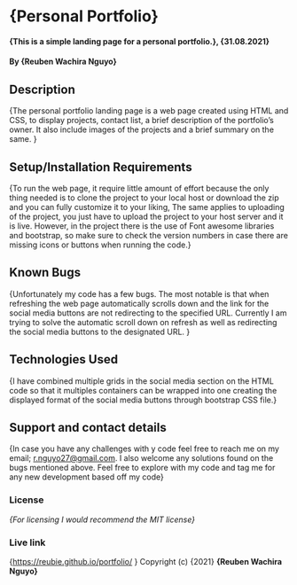 # {Personal Portfolio}
#### {This is a simple landing page for a personal portfolio.}, {31.08.2021}
#### By **{Reuben Wachira Nguyo}**
## Description
{The personal portfolio landing page is a web page created using HTML and CSS, to display projects, contact list, a brief description of the portfolio’s owner. It also include images of the projects and a brief summary on the same. }
## Setup/Installation Requirements
{To run the web page, it require little amount of effort because the only thing needed is to clone the project to your local host or download the zip and you can fully customize it to your liking, The same applies to uploading of the project, you just have to upload the project to your host server and it is live. However, in the project there is the use of Font awesome libraries and bootstrap, so make sure to check the version numbers in case there are missing icons or buttons when running the code.}
## Known Bugs
{Unfortunately my code has a few bugs. The most notable is that when refreshing the web page automatically scrolls down and the link for the social media buttons are not redirecting to the specified URL. Currently I am trying to solve the automatic scroll down on refresh as well as redirecting the social media buttons to the designated URL. }
## Technologies Used
{I have combined multiple grids in the social media section on the HTML code so that it multiples containers can be wrapped into one creating the displayed format of the social media buttons through bootstrap CSS file.}
## Support and contact details
{In case you have any challenges with y code feel free to reach me on my email; r.nguyo27@gmail.com. I also welcome any solutions found on the bugs mentioned above. Feel free to explore with my code and tag me for any new development based off my code}
### License
*{For licensing I would recommend the MIT license}*
### Live link
{https://reubie.github.io/portfolio/ }
Copyright (c) {2021} **{Reuben Wachira Nguyo}**

